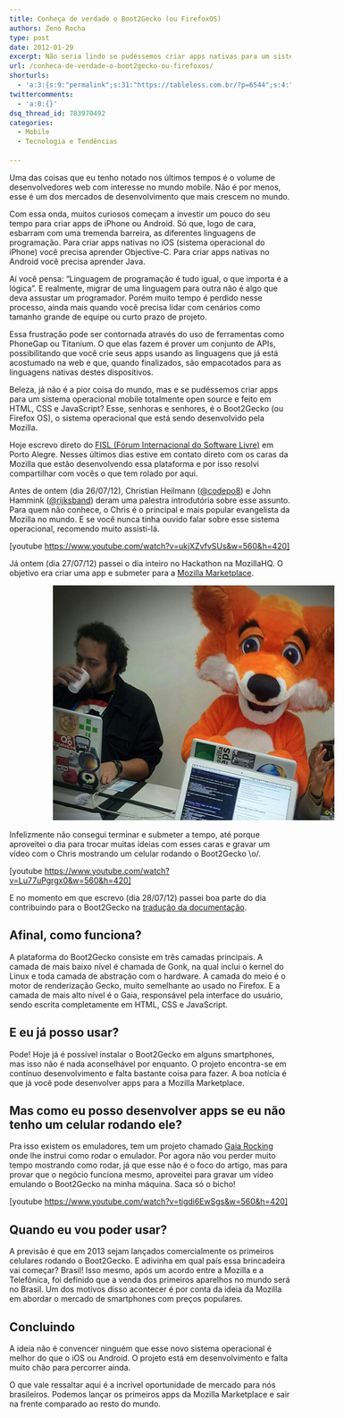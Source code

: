 ```yaml
---
title: Conheça de verdade o Boot2Gecko (ou FirefoxOS)
authors: Zeno Rocha
type: post
date: 2012-01-29
excerpt: Não seria lindo se pudéssemos criar apps nativas para um sistema operacional mobile totalmente open source e feito em HTML, CSS e JavaScript? Bom, agora você já pode.
url: /conheca-de-verdade-o-boot2gecko-ou-firefoxos/
shorturls:
  - 'a:3:{s:9:"permalink";s:31:"https://tableless.com.br/?p=6544";s:4:"isgd";s:19:"https://is.gd/xFnVGy";s:7:"tinyurl";s:26:"https://tinyurl.com/d7485xc";}'
twittercomments:
  - 'a:0:{}'
dsq_thread_id: 783970492
categories:
  - Mobile
  - Tecnologia e Tendências

---
```

Uma das coisas que eu tenho notado nos últimos tempos é o volume de desenvolvedores web com interesse no mundo mobile. Não é por menos, esse é um dos mercados de desenvolvimento que mais crescem no mundo.

Com essa onda, muitos curiosos começam a investir um pouco do seu tempo para criar apps de iPhone ou Android. Só que, logo de cara, esbarram com uma tremenda barreira, as diferentes linguagens de programação. Para criar apps nativas no iOS (sistema operacional do iPhone) você precisa aprender Objective-C. Para criar apps nativas no Android você precisa aprender Java.

Aí você pensa: &#8220;Linguagem de programação é tudo igual, o que importa é a lógica&#8221;. E realmente, migrar de uma linguagem para outra não é algo que deva assustar um programador. Porém muito tempo é perdido nesse processo, ainda mais quando você precisa lidar com cenários como tamanho grande de equipe ou curto prazo de projeto.

Essa frustração pode ser contornada através do uso de ferramentas como PhoneGap ou Titanium. O que elas fazem é prover um conjunto de APIs, possibilitando que você crie seus apps usando as linguagens que já está acostumado na web e que, quando finalizados, são empacotados para as linguagens nativas destes dispositivos.

Beleza, já não é a pior coisa do mundo, mas e se pudéssemos criar apps para um sistema operacional mobile totalmente open source e feito em HTML, CSS e JavaScript? Esse, senhoras e senhores, é o Boot2Gecko (ou Firefox OS), o sistema operacional que está sendo desenvolvido pela Mozilla.

Hoje escrevo direto do [FISL (Fórum Internacional do Software Livre)][1] em Porto Alegre. Nesses últimos dias estive em contato direto com os caras da Mozilla que estão desenvolvendo essa plataforma e por isso resolvi compartilhar com vocês o que tem rolado por aqui.

Antes de ontem (dia 26/07/12), Christian Heilmann ([@codepo8][2]) e John Hammink ([@rijksband][3]) deram uma palestra introdutória sobre esse assunto. Para quem não conhece, o Chris é o principal e mais popular evangelista da Mozilla no mundo. E se você nunca tinha ouvido falar sobre esse sistema operacional, recomendo muito assisti-lá. 

[youtube https://www.youtube.com/watch?v=ukjXZvfvSUs&w=560&h=420]

Já ontem (dia 27/07/12) passei o dia inteiro no Hackathon na MozillaHQ. O objetivo era criar uma app e submeter para a [Mozilla Marketplace][4].

<img style="margin-left: 78px" src="https://raw.githubusercontent.com/diegoeis/tableless-static-images/master/2012/07/abb.jpg" alt="" width="560" height="420" />

Infelizmente não consegui terminar e submeter a tempo, até porque aproveitei o dia para trocar muitas ideias com esses caras e gravar um vídeo com o Chris mostrando um celular rodando o Boot2Gecko \o/.

[youtube https://www.youtube.com/watch?v=Lu77uPgrgx0&w=560&h=420]

E no momento em que escrevo (dia 28/07/12) passei boa parte do dia contribuindo para o Boot2Gecko na [tradução da documentação][5].

## Afinal, como funciona?

A plataforma do Boot2Gecko consiste em três camadas principais. A camada de mais baixo nível é chamada de Gonk, na qual inclui o kernel do Linux e toda camada de abstração com o hardware. A camada do meio é o motor de renderização Gecko, muito semelhante ao usado no Firefox. E a camada de mais alto nível é o Gaia, responsável pela interface do usuário, sendo escrita completamente em HTML, CSS e JavaScript.

## E eu já posso usar?

Pode! Hoje já é possível instalar o Boot2Gecko em alguns smartphones, mas isso não é nada aconselhável por enquanto. O projeto encontra-se em contínuo desenvolvimento e falta bastante coisa para fazer. A boa notícia é que já você pode desenvolver apps para a Mozilla Marketplace.

## Mas como eu posso desenvolver apps se eu não tenho um celular rodando ele?

Pra isso existem os emuladores, tem um projeto chamado [Gaia Rocking][6] onde lhe instrui como rodar o emulador. Por agora não vou perder muito tempo mostrando como rodar, já que esse não é o foco do artigo, mas para provar que o negócio funciona mesmo, aproveitei para gravar um vídeo emulando o Boot2Gecko na minha máquina. Saca só o bicho!

[youtube https://www.youtube.com/watch?v=tigdi6EwSgs&w=560&h=420]

## Quando eu vou poder usar?

A previsão é que em 2013 sejam lançados comercialmente os primeiros celulares rodando o Boot2Gecko. E adivinha em qual país essa brincadeira vai começar? Brasil! Isso mesmo, após um acordo entre a Mozilla e a Telefônica, foi definido que a venda dos primeiros aparelhos no mundo será no Brasil. Um dos motivos disso acontecer é por conta da ideia da Mozilla em abordar o mercado de smartphones com preços populares.

## Concluindo

A ideia não é convencer ninguém que esse novo sistema operacional é melhor do que o iOS ou Android. O projeto está em desenvolvimento e falta muito chão para percorrer ainda. 

O que vale ressaltar aqui é a incrível oportunidade de mercado para nós brasileiros. Podemos lançar os primeiros apps da Mozilla Marketplace e sair na frente comparado ao resto do mundo.

 [1]: https://softwarelivre.org/fisl13
 [2]: https://twitter.com/codepo8
 [3]: https://twitter.com/rijksband
 [4]: https://marketplace.mozilla.org/
 [5]: https://developer-new.mozilla.org/pt-BR/docs/Apps
 [6]: https://github.com/canuckistani/gaia-rocking